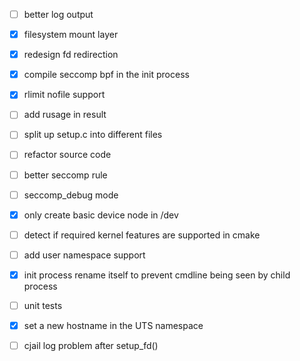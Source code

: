  - [ ] better log output
 - [x] filesystem mount layer
 - [x] redesign fd redirection
 - [x] compile seccomp bpf in the init process
 - [x] rlimit nofile support
 - [ ] add rusage in result
 - [ ] split up setup.c into different files
 - [ ] refactor source code
 - [ ] better seccomp rule
 - [ ] seccomp_debug mode
 - [x] only create basic device node in /dev
 - [ ] detect if required kernel features are supported in cmake
 - [ ] add user namespace support
 - [x] init process rename itself to prevent cmdline being seen by child process
 - [ ] unit tests
 - [x] set a new hostname in the UTS namespace
 - [ ] cjail log problem after setup_fd()

